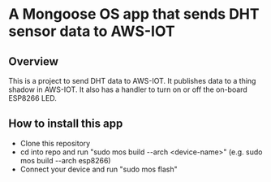 # A Mongoose OS app that sends DHT sensor data to AWS-IOT

## Overview

This is a project to send DHT data to AWS-IOT. It publishes data to a thing shadow in AWS-IOT. It also has a handler to turn on or off the on-board ESP8266 LED.


## How to install this app

- Clone this repository
- cd into repo and run "sudo mos build --arch \<device-name\>" (e.g. sudo mos build --arch esp8266)
- Connect your device and run "sudo mos flash"

